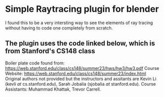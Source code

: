 # Simple Raytracing plugin for blender
I found this to be a very intersting way to see the elements of ray tracing without having to code one
completely from scratch.

## The plugin uses the code linked below, which is from Stanford's CS148 class
Boiler plate code found from: https://web.stanford.edu/class/cs148/summer23/hws/hw3/hw3.pdf
Course Website: https://web.stanford.edu/class/cs148/summer23/index.html
Original authors not provided but the instructors and assitants are
Kevin Li (kevli *at* cs.stanford.edu), Sarah Jobalia (sjobalia *at* stanford.edu).
Course Assistants: Muhammad Khattak, Trevor Carrell.